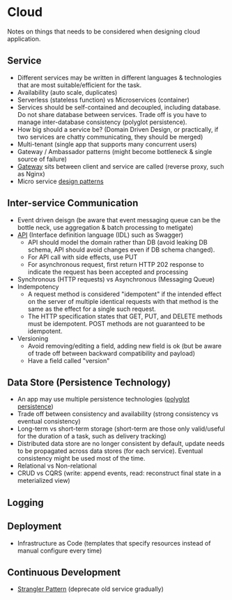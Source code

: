 # Cloud
Notes on things that needs to be considered when designing cloud application.

## Service
- Different services may be written in different languages & technologies that are most suitable/efficient for the task.
- Availability (auto scale, duplicates)
- Serverless (stateless function) vs Microservices (container)
- Services should be self-contained and decoupled, including database. Do not share database between services. Trade off is you have to manage inter-database consistency (polyglot persistence).
- How big should a service be? (Domain Driven Design, or practically, if two services are chatty communicating, they should be merged)
- Multi-tenant (single app that supports many concurrent users)
- Gateway / Ambassador patterns (might become bottleneck & single source of failure)
- [Gateway](https://docs.microsoft.com/en-us/azure/architecture/microservices/design/gateway) sits between client and service are called (reverse proxy, such as Nginx)
- Micro service [design patterns](https://docs.microsoft.com/en-us/azure/architecture/microservices/design/patterns)

## Inter-service Communication
- Event driven deisgn (be aware that event messaging queue can be the bottle neck, use aggregation & batch processing to metigate)
- [API](https://docs.microsoft.com/en-us/azure/architecture/microservices/design/api-design) (Interface definition language (IDL) such as Swagger)
  - API should model the domain rather than DB (avoid leaking DB schema, API should avoid changes even if DB schema changed).
  - For API call with side effects, use PUT
  - For asynchronous request, first return HTTP 202 response to indicate the request has been accepted and processing
- Synchronous (HTTP requests) vs Asynchronous (Messaging Queue)
- Indempotency
  - A request method is considered "idempotent" if the intended effect on the server of multiple identical requests with that method is the same as the effect for a single such request.
  - The HTTP specification states that GET, PUT, and DELETE methods must be idempotent. POST methods are not guaranteed to be idempotent.
- Versioning
  - Avoid removing/editing a field, adding new field is ok (but be aware of trade off between backward compatibility and payload)
  - Have a field called "version"

## Data Store (Persistence Technology)
- An app may use multiple persistence technologies ([polyglot persistence](https://martinfowler.com/bliki/PolyglotPersistence.html))
- Trade off between consistency and availability (strong consistency vs eventual consistency)
- Long-term vs short-term storage (short-term are those only valid/useful for the duration of a task, such as delivery tracking)
- Distributed data store are no longer consistent by default, update needs to be propagated across data stores (for each service). Eventual consistency might be used most of the time.
- Relational vs Non-relational
- CRUD vs CQRS (write: append events, read: reconstruct final state in a meterialized view)

## Logging

## Deployment
- Infrastructure as Code (templates that specify resources instead of manual configure every time)

## Continuous Development
- [Strangler Pattern](https://docs.microsoft.com/en-us/azure/architecture/patterns/strangler) (deprecate old service gradually)

